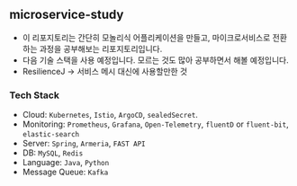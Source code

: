 ## microservice-study
- 이 리포지토리는 간단히 모놀리식 어플리케이션을 만들고, 마이크로서비스로 전환하는 과정을 공부해보는 리포지토리입니다.
- 다음 기술 스택을 사용 예정입니다. 모르는 것도 많아 공부하면서 해볼 예정입니다.
- ResilienceJ -> 서비스 메시 대신에 사용할만한 것

### Tech Stack
- Cloud: `Kubernetes`, `Istio`, `ArgoCD`, `sealedSecret`.
- Monitoring: `Prometheus`, `Grafana`, `Open-Telemetry`, `fluentD` or `fluent-bit`, `elastic-search`
- Server: `Spring`, `Armeria`, `FAST API`
- DB: `MySQL`, `Redis`
- Language: `Java`, `Python`
- Message Queue: `Kafka`